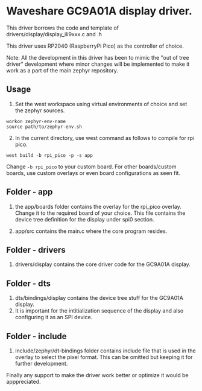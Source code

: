 # Waveshare GC9A01A display driver.
This driver borrows the code and template of drivers/display/display_ili9xxx.c and .h

This driver uses RP2040 (RaspberryPi Pico) as the controller of choice.

Note: All the development in this driver has been to mimic the "out of tree driver" development where minor changes will be implemented to make it work as a part of the main zephyr repository.

## Usage
1. Set the west workspace using virtual environments of choice and set the zephyr sources.


```shell
workon zephyr-env-name
source path/to/zephyr-env.sh
```

2. In the current directory, use west command as follows to compile for rpi pico.

```shell
west build -b rpi_pico -p -s app
```
Change ```-b rpi_pico``` to your custom board. 
For other boards/custom boards, use custom overlays or even board configurations as seen fit.


## Folder - app
1. the app/boards folder contains the overlay for the rpi_pico overlay. Change it to the required board of your choice. This file contains the device tree definition for the display under spi0 section.

2. app/src contains the main.c where the core program resides.


## Folder - drivers
1. drivers/display contains the core driver code for the GC9A01A display.

## Folder - dts
1. dts/bindings/display contains the device tree stuff for the GC9A01A display.
2. It is important for the intitialization sequence of the display and also configuring it as an SPI device.

## Folder - include
1. include/zephyr/dt-bindings folder contains include file that is used in the overlay to select the pixel format. This can be omitted but keeping it for further development.


Finally any support to make the driver work better or optimize it would be apppreciated. 